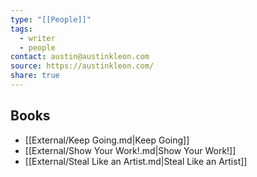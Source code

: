 ```yaml
---
type: "[[People]]"
tags:
  - writer
  - people
contact: austin@austinkleon.com
source: https://austinkleon.com/
share: true
---
```


## Books
- [[External/Keep Going.md|Keep Going]]
- [[External/Show Your Work!.md|Show Your Work!]]
- [[External/Steal Like an Artist.md|Steal Like an Artist]]
